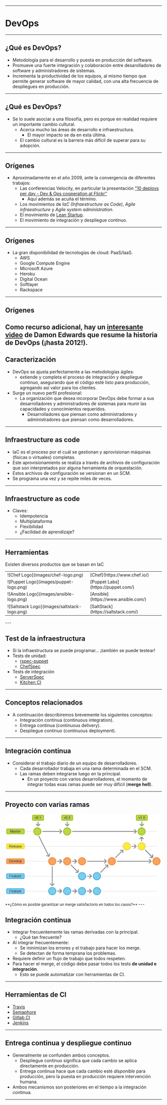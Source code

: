 ***
# DevOps
---

## ¿Qué es DevOps?

* Metodología para el desarrollo y puesta en producción del software.
* Promueve una fuerte integración y colaboración entre desarolladores de
  software y administradores de sistemas.
* Incrementa la productividad de los equipos, al mismo tiempo que permite
  generar software de mayor calidad, con una alta frecuencia de despliegues en
  producción.
---

## ¿Qué es DevOps?

* Se lo suele asociar a una filosofía, pero es porque en realidad requiere un
  importante cambio cultural.
  * Acerca mucho las áreas de desarrollo e infraestructura.
      * El mayor impacto se da en esta última.
  * El cambio cultural es la barrera más difícil de superar para su adopción.
---

## Orígenes

* Aproximadamente en el año 2009, ante la convergencia de diferentes trabajos:
  *  Las conferencias Velocity, en particular la presentación ["10 deploys per
  day - Dev & Ops cooperation at Flickr"](https://www.youtube.com/watch?v=LdOe18KhtT4)
      * Aquí además se acuña el término.
  * Los movimientos de *IaC (Infraestructure as Code)*, *Agile infraestructure*
    y *Agile system administration*.
  * El movimiento de [Lean Startup](http://theleanstartup.com/principles).
  * El movimiento de integración y despliegue continuo.
---

## Orígenes

* La gran disponibilidad de tecnologías de cloud: PaaS/IaaS.
  * AWS
  * Google Compute Engine
  * Microsoft Azure
  * Heroku
  * Digital Ocean
  * Softlayer
  * Rackspace
---

## Orígenes

Como recurso adicional, hay un [interesante
video](https://www.youtube.com/watch?v=o7-IuYS0iSE) de Damon Edwards que resume
la historia de DevOps (¡hasta 2012!).
---

## Caracterización

* DevOps se ajusta perfectamente a las metodologías ágiles:
  * extiende y completa el proceso de integración y despliegue continuo,
    asegurando que el código esté listo para producción, agregando así valor
    para los clientes.
* Surge un nuevo perfil profesional:
  * La organización que desea incorporar DevOps debe formar a sus
    desarrolladores y administradores de sistemas para reunir las capacidades y
    conocimientos requeridos.
      * Desarrolladores que piensan como administradores y administradores que
        piensan como desarrolladores.
---

## Infraestructure as code

* IaC es el proceso por el cuál se gestionan y aprovisionan máquinas (físicas o
  virtuales) completas.
* Este aprovisionamiento se realiza a través de archivos de configuración que
  son interpretados por alguna herramienta de orquestación.
* Estos archivos de configuración se versionan en un SCM.
* Se programa una vez y se repite miles de veces.

---

## Infraestructure as code

* Claves:
  * Idempotencia
  * Multiplataforma
  * Flexibilidad
  * ¿Facilidad de aprendizaje?

---
## Herramientas

Existen diversos productos que se basan en IaC
<table class="product_logos">
<tr>
<td> ![Chef Logo](images/chef-logo.png) </td><td> [Chef](https://www.chef.io/) </td>
</tr>
<tr>
<td> ![Puppet Logo](images/puppet-logo.png) </td><td> [Puppet Labs](https://puppet.com/) </td>
</tr>
<tr>
<td> ![Ansible Logo](images/ansible-logo.png) </td><td> [Ansible](https://www.ansible.com/) </td>
</tr>
<tr>
<td> ![Saltstack Logo](images/saltstack-logo.png) </td><td> [SaltStack](https://saltstack.com/) </td>
</tr>
</table>
---

## Test de la infraestructura

* Si la infraestructura se puede programar... ¡también se puede testear!
* Tests de unidad:
  * [rspec-puppet](http://rspec-puppet.com/)
  * [ChefSpec](https://github.com/sethvargo/chefspec)
* Tests de integración
  * [ServerSpec](http://serverspec.org/)
  * [Kitchen CI](https://kitchen.ci)

---

## Conceptos relacionados

* A continuación describiremos brevemente los siguientes conceptos:
  * Integración continua (continuous integration).
  * Entrega continua (continuous delivery).
  * Despliegue continuo (continuous deployment).
---

## Integración continua

* Considerar el trabajo diario de un equipo de desarrolladores.
  * Cada desarrollador trabaja en una rama determinada en el SCM.
  * Las ramas deben integrarse luego en la principal.
      * En un proyecto con varios desarrolladores, el momento de integrar todas
        esas ramas puede ser muy difícil (**merge hell**).
---

## Proyecto con varias ramas

![git branches](images/branches-git.png)

<small class="fragment">
**¿Cómo es posible garantizar un merge satisfactorio en todos los casos?**
</small>
---

## Integración continua

* Integrar frecuentemente las ramas derivadas con la principal.
  * ¿Qué tan frecuente?
* Al integrar frecuentemente:
  * Se minimizan los errores y el trabajo para hacer los merge.
  * Se detectan de forma temprana los problemas.
* Requiere definir un flujo de trabajo que todos respeten.
* Para hacer el merge, el código debe pasar todos los tests **de unidad e
  integración**.
  * Esto se puede automatizar con herramientas de CI.
---

## Herramientas de CI

* [Travis](https://travis-ci.org/)
* [Semaphore](https://semaphoreci.com/)
* [Gitlab CI](https://about.gitlab.com/gitlab-ci/)
* [Jenkins](https://jenkins.io/)

---

## Entrega continua y despliegue continuo

* Generalmente se confunden ambos conceptos.
  * Despliegue continuo significa que cada cambio se aplica directamente en
    producción.
  * Entrega continua hace que cada cambio esté *disponible* para producción,
    pero la puesta en producción requiere intervención humana.
* Ambos mecanismos son posteriores en el tiempo a la integración continua.

***
